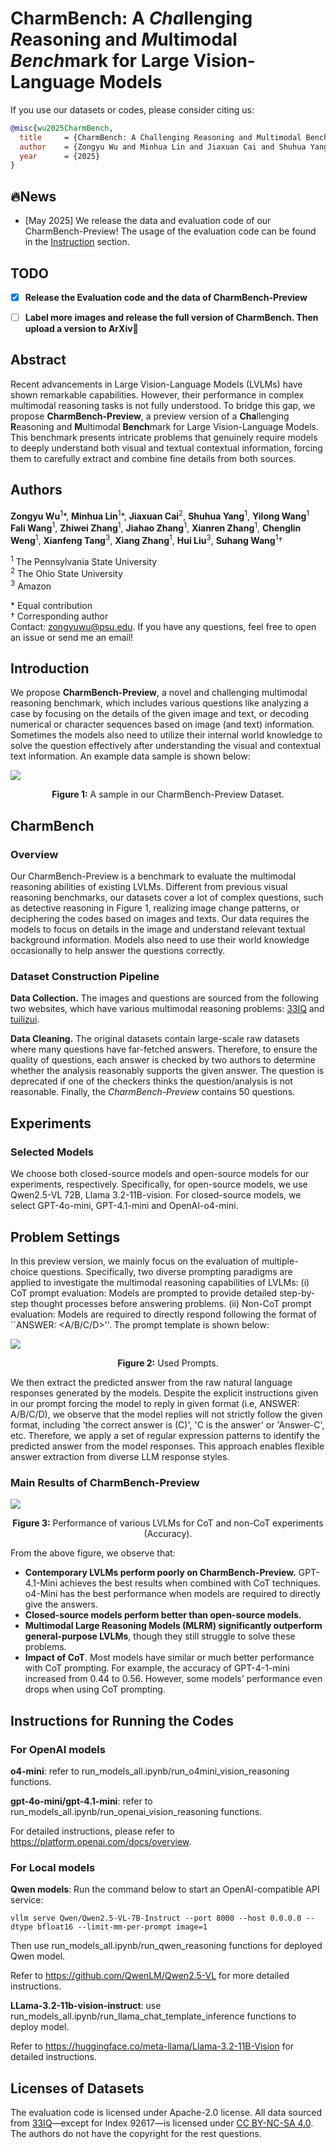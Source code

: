 <h1>CharmBench: A <em>Cha</em>llenging <em>R</em>easoning and <em>M</em>ultimodal <em>Bench</em>mark for Large Vision-Language Models</h1>


If you use our datasets or codes, please consider citing us:

```bibtex
@misc{wu2025CharmBench,
  title     = {CharmBench: A Challenging Reasoning and Multimodal Benchmark for Large Vision-Language Models},
  author    = {Zongyu Wu and Minhua Lin and Jiaxuan Cai and Shuhua Yang and Yilong Wang and Fali Wang and Zhiwei Zhang and Jiahao Zhang and Xianren Zhang and Chenglin Weng and Xianfeng Tang and Xiang Zhang and Hui Liu and Suhang Wang},
  year      = {2025}
}
```
## 🔥News
- [May 2025] We release the data and evaluation code of our CharmBench-Preview! The usage of the evaluation code can be found in the [Instruction](#instructions-for-running-the-codes) section.

## TODO
- [x] **Release the Evaluation code and the data of CharmBench-Preview**  
- [ ] **Label more images and release the full version of CharmBench. Then upload a version to ArXiv📃**  



## Abstract
Recent advancements in Large Vision-Language Models (LVLMs) have shown remarkable capabilities. However, their performance in complex multimodal reasoning tasks is not fully understood. To bridge this gap, we propose **CharmBench-Preview**, a preview version of a **Cha**llenging **R**easoning and **M**ultimodal **Bench**mark for Large Vision-Language Models. This benchmark presents intricate problems that genuinely require models to deeply understand both visual and textual contextual information, forcing them to carefully extract and combine fine details from both sources. 

## Authors
**Zongyu Wu**<sup>1</sup>\*, **Minhua Lin**<sup>1</sup>\*, **Jiaxuan Cai**<sup>2</sup>, **Shuhua Yang**<sup>1</sup>, **Yilong Wang**<sup>1</sup>  **Fali Wang**<sup>1</sup>, **Zhiwei Zhang**<sup>1</sup>, **Jiahao Zhang**<sup>1</sup>, **Xianren Zhang**<sup>1</sup>, **Chenglin Weng**<sup>1</sup>, **Xianfeng Tang**<sup>3</sup>, **Xiang Zhang**<sup>1</sup>, **Hui Liu**<sup>3</sup>, **Suhang Wang**<sup>1</sup>†  

<sup>1</sup> The Pennsylvania State University  
<sup>2</sup> The Ohio State University  
<sup>3</sup> Amazon  

\* Equal contribution  
† Corresponding author  
Contact: [zongyuwu@psu.edu](mailto:zongyuwu@psu.edu). If you have any questions, feel free to open an issue or send me an email!

## Introduction

We propose **CharmBench-Preview**, a novel and challenging multimodal reasoning benchmark, which includes various questions like analyzing a case by focusing on the details of the given image and text, or decoding numerical or character sequences based on image (and text) information. Sometimes the models also need to utilize their internal world knowledge to solve the question effectively after understanding the visual and contextual text information. An example data sample is shown below:

![](images/example.png)

<p align="center">
  <b>Figure 1:</b> A sample in our CharmBench-Preview Dataset.
</p>

## CharmBench
### Overview
Our CharmBench-Preview is a benchmark to evaluate the multimodal reasoning abilities of existing LVLMs. Different from previous visual reasoning benchmarks, our datasets cover a lot of complex questions, such as detective reasoning in Figure 1, realizing image change patterns, or deciphering the codes based on images and texts. Our data requires the models to focus on details in the image and understand relevant textual background information. Models also need to use their world knowledge occasionally to help answer the questions correctly.

### Dataset Construction Pipeline

**Data Collection.** The images and questions are sourced from the following two websites, which have various multimodal reasoning problems: [33IQ](https://www.33iq.com/) and [tuilizui](https://www.tuiliz.com/).


**Data Cleaning.** The original datasets contain large-scale raw datasets where many questions have far-fetched answers. Therefore, to ensure the quality of questions, each answer is checked by two authors to determine whether the analysis reasonably supports the given answer. The question is deprecated if one of the checkers thinks the question/analysis is not reasonable. Finally, the *CharmBench-Preview* contains 50 questions.

## Experiments

### Selected Models
We choose both closed-source models and open-source models for our experiments, respectively. Specifically, for open-source models, we use Qwen2.5-VL 72B, Llama 3.2-11B-vision. For closed-source models, we select GPT-4o-mini, GPT-4.1-mini and OpenAI-o4-mini. 

## Problem Settings
In this preview version, we mainly focus on the evaluation of multiple-choice questions. Specifically, two diverse prompting paradigms are applied to investigate the multimodal reasoning capabilities of LVLMs: (i) CoT prompt evaluation: Models are prompted to provide detailed step-by-step thought processes before answering problems. (ii) Non-CoT prompt evaluation: Models are required to directly respond following the format of ``ANSWER: <A/B/C/D>''. The prompt template is shown below:

![](images/prompt.png)
<p align="center">
  <b>Figure 2:</b> Used Prompts.
</p>

We then extract the predicted answer from the raw natural language responses generated by the models. Despite the explicit instructions given in our prompt forcing the model to reply in given format (i.e, ANSWER: A/B/C/D), we observe that the model replies will not strictly follow the given format, including 'the correct answer is (C)', 'C is the answer' or 'Answer-C', etc. Therefore, we apply a set of regular expression patterns to identify the predicted answer from the model responses. This approach enables flexible answer extraction from diverse LLM response styles. 


### Main Results of CharmBench-Preview

![](images/main_result.png)

<p align="center">
  <b>Figure 3:</b> Performance of various LVLMs for CoT and non-CoT experiments (Accuracy).
</p>

From the above figure, we observe that:

- **Contemporary LVLMs perform poorly on CharmBench-Preview.** GPT-4.1-Mini achieves the best results when combined with CoT techniques. o4-Mini has the best performance when models are required to directly give the answers.
- **Closed-source models perform better than open-source models.**
- **Multimodal Large Reasoning Models (MLRM) significantly outperform general-purpose LVLMs**, though they still struggle to solve these problems.
- **Impact of CoT**. Most models have similar or much better performance with CoT prompting. For example, the accuracy of GPT-4-1-mini increased from 0.44 to 0.56. However, some models' performance even drops when using CoT prompting.

## Instructions for Running the Codes
### For OpenAI models
**o4-mini**: refer to run_models_all.ipynb/run_o4mini_vision_reasoning functions.

**gpt-4o-mini/gpt-4.1-mini**: refer to run_models_all.ipynb/run_openai_vision_reasoning functions.

For detailed instructions, please refer to https://platform.openai.com/docs/overview.
### For Local models
**Qwen models**: Run the command below to start an OpenAI-compatible API service:

```
vllm serve Qwen/Qwen2.5-VL-7B-Instruct --port 8000 --host 0.0.0.0 --dtype bfloat16 --limit-mm-per-prompt image=1
```
Then use run_models_all.ipynb/run_qwen_reasoning functions for deployed Qwen model.

Refer to https://github.com/QwenLM/Qwen2.5-VL for more detailed instructions.

**LLama-3.2-11b-vision-instruct**: use run_models_all.ipynb/run_llama_chat_template_inference functions to deploy model.

Refer to https://huggingface.co/meta-llama/Llama-3.2-11B-Vision for detailed instructions. 


## Licenses of Datasets
The evaluation code is licensed under Apache-2.0 license. All data sourced from [33IQ](https://www.33iq.com/)—except for Index 92617—is licensed under [CC BY-NC-SA 4.0](https://creativecommons.org/licenses/by-nc-sa/4.0/). The authors do not have the copyright for the rest questions.

